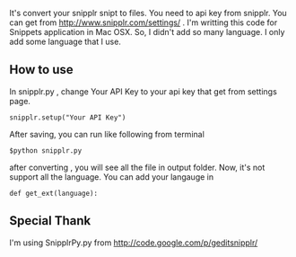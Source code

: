 It's convert your snipplr snipt to files. You need to api key from snipplr. You can get from http://www.snipplr.com/settings/ . I'm writting this code for Snippets application in Mac OSX. So, I didn't add so many language. I only add some language that I use.

How to use
----------
In snipplr.py , change Your API Key to your api key that get from settings page.

	snipplr.setup("Your API Key")

After saving, you can run like following from terminal

	$python snipplr.py

after converting , you will see all the file in output folder. Now, it's not support all the language. You can add your langauge in

	def get_ext(language):

Special Thank
-------------
I'm using SnipplrPy.py from http://code.google.com/p/geditsnipplr/